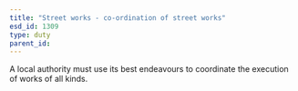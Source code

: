 ```yaml
---
title: "Street works - co-ordination of street works"
esd_id: 1309
type: duty
parent_id:  
---
```


A local authority must use its best endeavours to coordinate the execution of works of all kinds.

